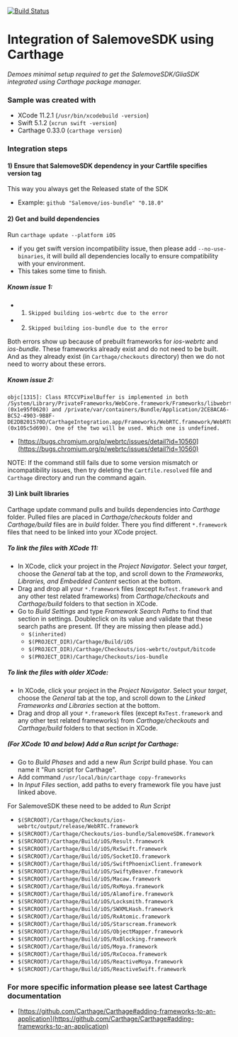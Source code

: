 [![Build Status](https://app.bitrise.io/app/fae70b8f60741639/status.svg?token=kHepFoJ1pOZ2YZOv6XIlFw)](https://app.bitrise.io/app/fae70b8f60741639)


# Integration of SalemoveSDK using Carthage

*Demoes minimal setup required to get the SalemoveSDK/GliaSDK integrated using Carthage package manager.*


### Sample was created with 
* XCode 11.2.1 (`/usr/bin/xcodebuild -version`)
* Swift 5.1.2 (`xcrun swift -version`)
* Carthage 0.33.0 (`carthage version`)

### Integration steps

#### 1) Ensure that SalemoveSDK dependency in your Cartfile specifies version tag
This way you always get the Released state of the SDK

* Example: `github "Salemove/ios-bundle" "0.18.0"`

#### 2) Get and build dependencies
Run `carthage update --platform iOS`

* if you get swift version incompatibility issue, then please add `--no-use-binaries`, it will build all dependencies locally to ensure compatibility with your environment.
* This takes some time to finish.

##### Known issue 1:

* 1) `Skipped building ios-webrtc due to the error`
* 2) `Skipped building ios-bundle due to the error`

Both errors show up because of prebuilt frameworks for *ios-webrtc* and *ios-bundle*. These frameworks already exist and do not need to be built. And as they already exist (in `Carthage/checkouts` directory) then we do not need to worry about these errors.

##### Known issue 2:

```
objc[1315]: Class RTCCVPixelBuffer is implemented in both /System/Library/PrivateFrameworks/WebCore.framework/Frameworks/libwebrtc.dylib (0x1e95f0620) and /private/var/containers/Bundle/Application/2CE8ACA6-BC52-4903-9B8F-DE2DB201570D/CarthageIntegration.app/Frameworks/WebRTC.framework/WebRTC (0x105c5d690). One of the two will be used. Which one is undefined.
```
* [https://bugs.chromium.org/p/webrtc/issues/detail?id=10560](https://bugs.chromium.org/p/webrtc/issues/detail?id=10560)

NOTE: If the command still fails due to some version mismatch or incompatibility issues, then try deleting the `Cartfile.resolved` file and `Carthage` directory and run the command again.

#### 3) Link built libraries
Carthage update command pulls and builds dependencies into *Carthage* folder.
Pulled files are placed in *Carthage/checkouts* folder and *Carthage/build* files are in *build* folder. There you find different `*.framework` files that need to be linked into your XCode project.

##### To link the files with XCode 11:
* In XCode, click your project in the *Project Navigator*. Select your *target*, choose the *General* tab at the top, and scroll down to the *Frameworks, Libraries, and Embedded Content* section at the bottom.
* Drag and drop all your `*.framework` files (except `RxTest.framework` and any other test related frameworks) from *Carthage/checkouts* and *Carthage/build* folders to that section in XCode.
* Go to *Build Settings* and type *Framework Search Paths* to find that section in settings. Doubleclick on its value and validate that these search paths are present. (If they are missing then please add.)
	* `$(inherited)`
	* `$(PROJECT_DIR)/Carthage/Build/iOS`
	* `$(PROJECT_DIR)/Carthage/Checkouts/ios-webrtc/output/bitcode`
	* `$(PROJECT_DIR)/Carthage/Checkouts/ios-bundle`

##### To link the files with older XCode:
* In XCode, click your project in the *Project Navigator*. Select your *target*, choose the *General* tab at the top, and scroll down to the *Linked Frameworks and Libraries* section at the bottom.
* Drag and drop all your `*.framework` files (except `RxTest.framework` and any other test related frameworks) from *Carthage/checkouts* and *Carthage/build* folders to that section in XCode.

##### (For XCode 10 and below) Add a Run script for Carthage:
* Go to *Build Phases* and add a new *Run Script* build phase. You can name it "Run script for Carthage".
* Add command `/usr/local/bin/carthage copy-frameworks`
* In *Input Files* section, add paths to every framework file you have just linked above.

For SalemoveSDK these need to be added to *Run Script*

* `$(SRCROOT)/Carthage/Checkouts/ios-webrtc/output/release/WebRTC.framework`
* `$(SRCROOT)/Carthage/Checkouts/ios-bundle/SalemoveSDK.framework`
* `$(SRCROOT)/Carthage/Build/iOS/Result.framework`
* `$(SRCROOT)/Carthage/Build/iOS/RxSwift.framework`
* `$(SRCROOT)/Carthage/Build/iOS/SocketIO.framework`
* `$(SRCROOT)/Carthage/Build/iOS/SwiftPhoenixClient.framework`
* `$(SRCROOT)/Carthage/Build/iOS/SwiftyBeaver.framework`
* `$(SRCROOT)/Carthage/Build/iOS/Macaw.framework`
* `$(SRCROOT)/Carthage/Build/iOS/RxMoya.framework`
* `$(SRCROOT)/Carthage/Build/iOS/Alamofire.framework`
* `$(SRCROOT)/Carthage/Build/iOS/Locksmith.framework`
* `$(SRCROOT)/Carthage/Build/iOS/SWXMLHash.framework`
* `$(SRCROOT)/Carthage/Build/iOS/RxAtomic.framework`
* `$(SRCROOT)/Carthage/Build/iOS/Starscream.framework`
* `$(SRCROOT)/Carthage/Build/iOS/ObjectMapper.framework`
* `$(SRCROOT)/Carthage/Build/iOS/RxBlocking.framework`
* `$(SRCROOT)/Carthage/Build/iOS/Moya.framework`
* `$(SRCROOT)/Carthage/Build/iOS/RxCocoa.framework`
* `$(SRCROOT)/Carthage/Build/iOS/ReactiveMoya.framework`
* `$(SRCROOT)/Carthage/Build/iOS/ReactiveSwift.framework`

### For more specific information please see latest Carthage documentation
* [https://github.com/Carthage/Carthage#adding-frameworks-to-an-application](https://github.com/Carthage/Carthage#adding-frameworks-to-an-application)


